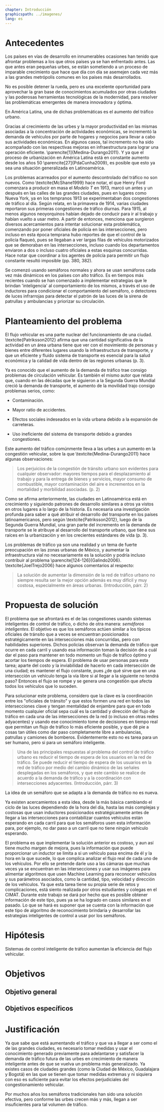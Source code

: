 ```yaml
---
chapter: Introducción
graphicspath: ../imagenes/
lang: es 
---
```

# Antecedentes

Los países en vías de desarrollo en innumerables ocasiones han tenido que
afrontar problemas a los que otros países ya se han enfrentado antes. Las que
antes eran pequeñas urbes, se están sometiendo a un proceso de imparable
crecimiento que hace que día con día se asemejen cada vez más a las grandes
metrópolis comunes en los países más desarrollados. 

<!-- TODO: buscar datos y cita de crecimiento de paises en vias de desarrollo -->

No es posible detener la rueda, pero es una excelente oportunidad para
aprovechar la gran base de conocimientos acumulados por otras ciudades y las
poderosas herramientas tecnológicas de la modernidad, para resolver las
problemáticas emergentes de manera innovadora y óptima.

En América Latina, una de dichas problemáticas es el aumento del tráfico urbano.
<!-- Gracias al aumento de las urbes, el tráfico también ha aumentado y esto no ha sido bien manejado por latinoamerica -->
Gracias al crecimiento de las urbes y la mayor productividad en las mismas
asociadas a la concentración de actividades económicas, se incrementó la demanda
de vehículos por parte de hogares y negocios para llevar a cabo sus actividades
económicas. En algunos casos, tal incremento no ha sido acompañado con las
respectivas mejoras en infraestructura para lograr una operación eficiente.
\parencite[1]{Medina-Durango2011}. Y ya que el proceso de
urbanización en América Latina está en constante aumento desde los años 50
\parencite[27]{PdaCunha2009}, es posible que esto ya sea una situación
generalizada en Latinoamérica.

Los problemas acarreados por el aumento descontrolado del tráfico no son nuevos.
Como \textcite{McShane1999} hace notar, el que Henry Ford comenzara a producir
en masa el *Modelo T* en 1913, marcó un antes y un después en las calles de las
grandes ciudades, pues en lugares como Nueva York, ya en los tempranos 1913 se
experimentaban dos congestiones de tráfico al día. Según relata, en la primavera
de 1914, varias ciudades reportaron sus primeras congestiones de tráfico
diurnas. Para 1915, al menos algunos neoyorquinos habían dejado de conducir para
ir al trabajo y habían vuelto a usar metro. A partir de entonces, menciona que
surgieron diversos acercamientos para intentar solucionar esta problemática,
comenzando por poner oficiales de policía en las intersecciones, pero incluso en
esta época temprana hubo reportes de que el control de la policía flaqueó, pues
se llegaban a ver largas filas de vehículos motorizados que se demoraban en las
intersecciones, incluso cuando los departamentos enviaron a dos o incluso cuatro
oficiales a estas esquinas concurridas. Hace notar que coordinar a los agentes
de policía para permitir un flujo constante resultó imposible (pp. 380, 382).

Se comenzó usando semáforos normales y ahora se usan semáforos cada vez más
dinámicos en los países con alto tráfico. Es en tiempos más recientes cuando se
han comenzado a implementar estrategias que le brindan 'inteligencia' al
comportamiento de los mismos, a través el uso de inductores para condicionar el
comportamiento del semáforo, o detectores de luces infrarrojas para detectar el
patrón de las luces de la sirena de patrullas y ambulancias y priorizar su
circulación.
<!-- TODO: fundamentar y citar -->

# Planteamiento del problema

<!-- El tráfico es un nucleo de la vida urbana -->
El flujo vehicular es una parte nuclear del funcionamiento de una ciudad.
\textcite{Patriksson2012} afirma que una cantidad significativa de la actividad
en un área urbana tiene que ver con el movimiento de personas y bienes entre
diferentes lugares usando la infraestructura de transporte, y que un eficiente y
fluido sistema de transporte es esencial para la salud económica y la calidad de
vida dentro de las regiones urbanas (p. 3).
<!-- Cuando aumenta, historicamente trae problemas -->
Ya es conocido que el aumento de la demanda de tráfico trae consigo problemas de
circulación vehicular. Es también el mismo autor que relata que, cuando en las
décadas que le siguieron a la Segunda Guerra Mundial creció la demanda de
transporte, el aumento de la movilidad trajo consigo problemas serios, como:

-   Contaminación.

-   Mayor ratio de accidentes.

-   Efectos sociales indeseados en la vida urbana debido a la expansión de
    carreteras.

-   Uso ineficiente del sistema de transporte debido a grandes congestiones.

Este aumento del tráfico comúnmente lleva a las urbes a un aumento en la
congestión vehicular, sobre la que \textcite{Medina-Durango2011} hace algunas
observaciones:

> Los perjuicios de la congestión de tránsito urbano son evidentes para
> cualquier observador: mayores tiempos para el desplazamiento al trabajo y para
> la entrega de bienes y servicios, mayor consumo de combustible, mayor
> contaminación del aire e incrementos en la mortalidad y morbilidad asociadas.
> (p. 2)

<!--  Latinoamérica va repitiendo la historia -->
Como se afirma anteriormente, las ciudades en Latinoamérica está en crecimiento
y siguiendo patrones de desarrollo similares a otros ya vistos en otros lugares
a lo largo de la historia. Es necesaria una investigación profunda para saber a
qué atribuir el desarrollo del transporte en los países latinoamericanos, pero
según \textcite{Patriksson2012}, luego de la Segunda Guerra Mundial, una gran
parte del incremento en la demanda de transporte se le atribuye al desarrollo
del transporte urbano, que tiene sus raíces en la urbanización y en los
crecientes estándares de vida (p. 3).

<!-- Ya hay problemas en Latinoamérica -->
Los problemas de tráfico ya son una realidad y un tema de fuerte preocupación en
las zonas urbanas de México, y aumentar la infraestructura vial no
necesariamente es la solución y podría incluso contribuir al problema
\parencite[124-126]{Galindo2006}. \textcite{JoelTrejo2006} hace algunos
comentarios al respecto:

> La solución de aumentar la dimensión
> de la red de tráfico urbano no siempre resulta ser la mejor opción además es
> muy difícil y muy costosa, especialmente en áreas urbanas. (Introducción, párr. 2)


# Propuesta de solución

El problema que se afrontará es el de las congestiones usando sistemas
inteligentes de control de tráfico, o dicho de otra manera: *semáforos
inteligentes*. El objetivo es que los semáforos actúen similar a los típicos
oficiales de tránsito que a veces se encuentran posicionados estratégicamente en
las intersecciones más concurridas, pero con habilidades superiores. Dichos
policías observan la demanda de tráfico que ocurre en cada carril y usando esa
información toman la decisión de a cuál dar el paso para mantener en todo
momento un flujo de tráfico óptimo y acortar los tiempos de espera. El problema
de usar personas para esta tarea; aparte del costo y la inviabilidad de hacerlo
en cada intersección de una ciudad; es mantener el flujo constante, pues ¿de qué
sirve que en una intersección un vehículo tenga la vía libre si al llegar a la
siguiente no tendrá paso? Entonces el flujo se rompe y se genera una congestión
que afecta todos los vehículos que lo suceden. 

Para solucionar este problema, considero que la clave es la coordinación entre
los "oficiales de tránsito" y que estos formen una red en todos las
intersecciones clave y tengan mentalidad de enjambre para que en todo momento
cualquier oficial sepa cuál es la cantidad y dirección del flujo de tráfico en
cada una de las intersecciones de la red (o incluso en otras redes adyacentes) y
usando ese conocimiento tome de decisiones en tiempo real que permitan un flujo
de tráfico lo más eficiente posible, y que dé pie a cosas tan útiles como dar
paso completamente libre a ambulancias, patrullas y camiones de bomberos.
Evidentemente esto no es tarea para un ser humano, pero si para un semáforo
inteligente.

>   Una de las principales respuestas al problema del control de tráfico urbano
>   es reducir el tiempo de espera de los usuarios en la red de tráfico. Se
>   puede reducir el tiempo de espera de los usuarios en la red de tráfico por
>   medio del cambio dinámico de las señales desplegadas en los semáforos, y que
>   este cambio se realice de acuerdo a la demanda de tráfico y a la
>   coordinación con intersecciones adyacentes.
(Introducción, párr. 3)

La idea de un semáforo que se adapta a la demanda de tráfico no es nueva. 
<!-- TODO: mover esto a la introducción y agregar referencias y otros acercamientos con redes de Petri y trabajos similares-->
Ya existen acercamientos a esta idea, desde la más básica cambiando el ciclo de
las luces dependiendo de la hora del día, hasta las más complejas y costosas que
usan inductores posicionados estratégicamente antes de llegar a las
intersecciones para contabilizar cuantos vehículos están esperando en cada
carril para que los semáforos usen esta información para, por ejemplo, no dar
paso a un carril que no tiene ningún vehículo esperando. 

El problema es que implementar la solución anterior es costoso, y aun así tiene
mucho margen de mejora, pues la información que puede proporcionar un inductor
se limita a si un vehículo pasa encima de él y la hora en la que sucede, lo que
complica analizar el flujo real de cada uno de los vehículos. Por ello se
pretende darle uso a las cámaras que muchas veces ya se encuentran en las
intersecciones y usar sus imágenes para alimentar algoritmos que usen Machine
Learning para reconocer vehículos y sus parámetros asociados, como la cantidad,
tipo, velocidad y dirección de los vehículos. Ya que esta tarea tiene su propia
serie de retos y complicaciones, está siento realizada por otros estudiantes y
colegas en el CIMAT. Durante este trabajo se dará por hecho que es posible
obtener información de este tipo, pues ya se ha logrado en casos similares en el
pasado. Lo que se hará es suponer que se cuenta con la información que este tipo
de algoritmo de reconocimiento brindaría y desarrollar las
estrategias inteligentes de control a usar por los semáforos.
<!-- TODO: buscar casos de reconocimiento de imagenes con ML, preguntarle al Dr. Mauricio -->

# Hipótesis
Sistemas de control inteligente de tráfico aumentan la eficiencia
del flujo vehicular.

# Objetivos

## Objetivo general

## Objetivos específicos

# Justificación

Ya que sabe que está aumentando el tráfico y que va a llegar a ser como el de
las grandes ciudades, es necesario tomar medidas y usar el conocimiento generado
previamente para adelantarse y satisfacer la demanda de tráfico futura de las
urbes en crecimiento de manera inteligente antes de que se vuelva un problema
más generalizado. Ya existes casos de ciudades grandes (como la  Ciudad de
México, Guadalajara y Bogotá) en las que se tienen que tomar medidas extremas y
ni siquiera con eso es suficiente para evitar los efectos perjudiciales del
congestionamiento vehicular.
<!-- TODO: bucar cita de trafico excesivo en grandes ciudades de latinooamerica -->

Por muchos años los semáforos tradicionales han sido una solución efectiva, pero
conforme las urbes crecen más y más, llegan a ser insuficientes para tal volumen
de tráfico. 

